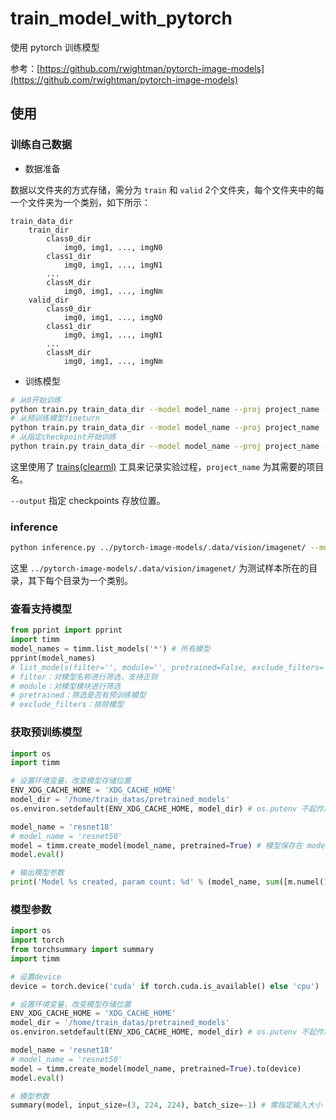 # train_model_with_pytorch
使用 pytorch 训练模型

参考：[https://github.com/rwightman/pytorch-image-models](https://github.com/rwightman/pytorch-image-models)

## 使用

### 训练自己数据

- 数据准备

数据以文件夹的方式存储，需分为 `train` 和 `valid` 2个文件夹，每个文件夹中的每一个文件夹为一个类别，如下所示：

```
train_data_dir
  	train_dir
  		class0_dir
  			img0, img1, ..., imgN0
  		class1_dir
  			img0, img1, ..., imgN1
  		...
  		classM_dir
  			img0, img1, ..., imgNm
  	valid_dir
  		class0_dir
  			img0, img1, ..., imgN0
  		class1_dir
  			img0, img1, ..., imgN1
  		...
  		classM_dir
  			img0, img1, ..., imgNm
```

- 训练模型

```bash
# 从0开始训练
python train.py train_data_dir --model model_name --proj project_name --output out_dir
# 从预训练模型fineturn
python train.py train_data_dir --model model_name --proj project_name --pretrained --output out_dir
# 从指定checkpoint开始训练
python train.py train_data_dir --model model_name --proj project_name --initial cpt_path --output out_dir
```

这里使用了 [trains(clearml)](https://github.com/allegroai/clearml) 工具来记录实验过程，`project_name` 为其需要的项目名。

`--output` 指定 checkpoints 存放位置。

### inference

```bash
python inference.py ../pytorch-image-models/.data/vision/imagenet/ --model resnet18 --pretrained --img 224
```

这里 `../pytorch-image-models/.data/vision/imagenet/` 为测试样本所在的目录，其下每个目录为一个类别。

### 查看支持模型

```python
from pprint import pprint
import timm
model_names = timm.list_models('*') # 所有模型
pprint(model_names)
# list_models(filter='', module='', pretrained=False, exclude_filters='')
# filter：对模型名称进行筛选，支持正则
# module：对模型模块进行筛选
# pretrained：筛选是否有预训练模型
# exclude_filters：排除模型
```

### 获取预训练模型

```python
import os
import timm

# 设置环境变量，改变模型存储位置
ENV_XDG_CACHE_HOME = 'XDG_CACHE_HOME'
model_dir = '/home/train_datas/pretrained_models'
os.environ.setdefault(ENV_XDG_CACHE_HOME, model_dir) # os.putenv 不起作用

model_name = 'resnet18'
# model_name = 'resnet50'
model = timm.create_model(model_name, pretrained=True) # 模型保存在 model_dir/torch/hub/checkpoints/
model.eval()

# 输出模型参数
print('Model %s created, param count: %d' % (model_name, sum([m.numel() for m in model.parameters()]))) # 获取模型参数量
```

### 模型参数

```python
import os
import torch
from torchsummary import summary
import timm

# 设置device
device = torch.device('cuda' if torch.cuda.is_available() else 'cpu')

# 设置环境变量，改变模型存储位置
ENV_XDG_CACHE_HOME = 'XDG_CACHE_HOME'
model_dir = '/home/train_datas/pretrained_models'
os.environ.setdefault(ENV_XDG_CACHE_HOME, model_dir) # os.putenv 不起作用

model_name = 'resnet18'
# model_name = 'resnet50'
model = timm.create_model(model_name, pretrained=True).to(device)
model.eval()

# 模型参数
summary(model, input_size=(3, 224, 224), batch_size=-1) # 需指定输入大小
```


